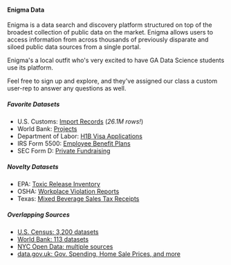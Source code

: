 #### Enigma Data ####

Enigma is a data search and discovery platform structured on top of the broadest collection of public data on the market. Enigma allows users to access information from across thousands of previously disparate and siloed public data sources from a single portal.

Enigma's a local outfit who's very excited to have GA Data Science students use its platform.

Feel free to sign up and explore, and they've assigned our class a custom user-rep to answer any questions as well.


##### Favorite Datasets #####
- U.S. Customs: [Import Records](https://app.enigma.io/table/enigma.trade.ams.summary.2014) (*26.1M rows!*)
- World Bank: [Projects](https://app.enigma.io/table/org.worldbank.projects.contract-awards)
- Department of Labor: [H1B Visa Applications](https://app.enigma.io/table/us.gov.dol.oflc.h1b.2013)
- IRS Form 5500: [Employee Benefit Plans](https://app.enigma.io/table/us.gov.dol.ebsa.irs-form-5500.5500.2012)
- SEC Form D: [Private Fundraising](https://app.enigma.io/table/us.gov.sec.edgar.form-d.related-persons.2014)

##### Novelty Datasets #####
- EPA: [Toxic Release Inventory](https://app.enigma.io/search/source/us.gov.epa)
- OSHA: [Workplace Violation Reports](https://app.enigma.io/table/us.gov.dol.ogesdw.osha.violation)
- Texas: [Mixed Beverage Sales Tax Receipts](https://app.enigma.io/table/us.states.tx.sales-tax-receipts.mixed-beverages.historical)

##### Overlapping Sources #####
- [U.S. Census: 3,200 datasets](https://app.enigma.io/search/source/us.gov.census)
- [World Bank: 113 datasets](https://app.enigma.io/search/source/org.worldbank)
- [NYC Open Data: multiple sources](https://app.enigma.io/search/source/us.states.ny)
- [data.gov.uk: Gov. Spending, Home Sale Prices, and more](https://app.enigma.io/search/source/gov.uk)